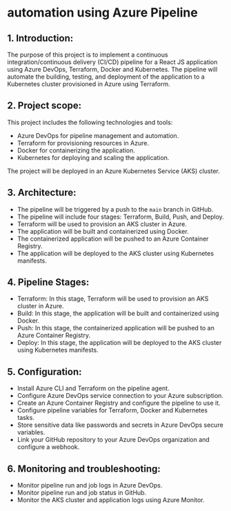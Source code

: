 # automation using Azure Pipeline

## 1. Introduction:

The purpose of this project is to implement a continuous integration/continuous delivery (CI/CD) pipeline for a React JS application using Azure DevOps, Terraform, Docker and Kubernetes. The pipeline will automate the building, testing, and deployment of the application to a Kubernetes cluster provisioned in Azure using Terraform.

## 2. Project scope:

This project includes the following technologies and tools:
- Azure DevOps for pipeline management and automation.
- Terraform for provisioning resources in Azure.
- Docker for containerizing the application.
- Kubernetes for deploying and scaling the application.

The project will be deployed in an Azure Kubernetes Service (AKS) cluster.

## 3. Architecture:

- The pipeline will be triggered by a push to the `main` branch in GitHub.
- The pipeline will include four stages: Terraform, Build, Push, and Deploy.
- Terraform will be used to provision an AKS cluster in Azure.
- The application will be built and containerized using Docker.
- The containerized application will be pushed to an Azure Container Registry.
- The application will be deployed to the AKS cluster using Kubernetes manifests.

## 4. Pipeline Stages:

- Terraform: In this stage, Terraform will be used to provision an AKS cluster in Azure.
- Build: In this stage, the application will be built and containerized using Docker.
- Push: In this stage, the containerized application will be pushed to an Azure Container Registry.
- Deploy: In this stage, the application will be deployed to the AKS cluster using Kubernetes manifests.

## 5. Configuration:

- Install Azure CLI and Terraform on the pipeline agent.
- Configure Azure DevOps service connection to your Azure subscription.
- Create an Azure Container Registry and configure the pipeline to use it.
- Configure pipeline variables for Terraform, Docker and Kubernetes tasks.
- Store sensitive data like passwords and secrets in Azure DevOps secure variables.
- Link your GitHub repository to your Azure DevOps organization and configure a webhook.

## 6. Monitoring and troubleshooting:
- Monitor pipeline run and job logs in Azure DevOps.
- Monitor pipeline run and job status in GitHub.
- Monitor the AKS cluster and application logs using Azure Monitor.

